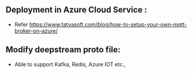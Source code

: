 ## Deployment in Azure Cloud Service :
- Refer https://www.tatvasoft.com/blog/how-to-setup-your-own-mqtt-broker-on-azure/

## Modify deepstream proto file: 
- Able to support Kafka, Redis, Azure IOT etc.,
